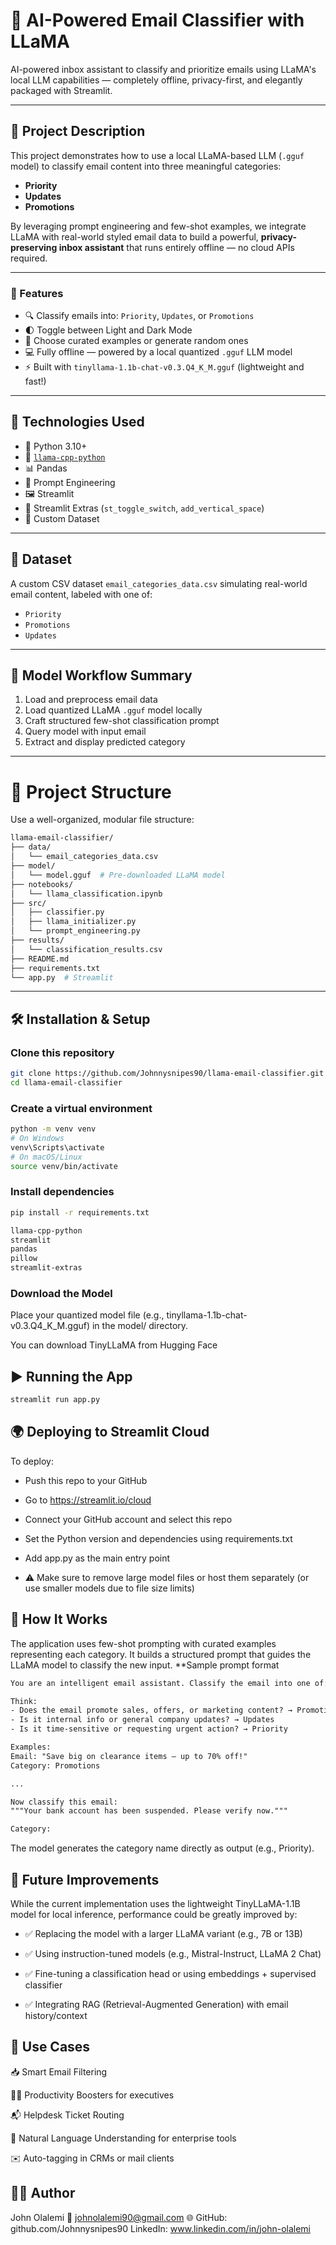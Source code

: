 # 📧 AI-Powered Email Classifier with LLaMA

AI-powered inbox assistant to classify and prioritize emails using LLaMA's local LLM capabilities — completely offline, privacy-first, and elegantly packaged with Streamlit.

---

## 🚀 Project Description

This project demonstrates how to use a local LLaMA-based LLM (`.gguf` model) to classify email content into three meaningful categories:

- **Priority**
- **Updates**
- **Promotions**

By leveraging prompt engineering and few-shot examples, we integrate LLaMA with real-world styled email data to build a powerful, **privacy-preserving inbox assistant** that runs entirely offline — no cloud APIs required.

---

### 🔧 Features

- 🔍 Classify emails into: `Priority`, `Updates`, or `Promotions`
- 🌓 Toggle between Light and Dark Mode
- 🔀 Choose curated examples or generate random ones
- 💻 Fully offline — powered by a local quantized `.gguf` LLM model
- ⚡ Built with `tinyllama-1.1b-chat-v0.3.Q4_K_M.gguf` (lightweight and fast!)

---

## 🧪 Technologies Used

- 🐍 Python 3.10+
- 🧠 [`llama-cpp-python`](https://github.com/abetlen/llama-cpp-python)
- 📊 Pandas
- 🧩 Prompt Engineering
- 🖼️ Streamlit
- 🧰 Streamlit Extras (`st_toggle_switch`, `add_vertical_space`)
- 🧪 Custom Dataset

---

## 📁 Dataset

A custom CSV dataset `email_categories_data.csv` simulating real-world email content, labeled with one of:

- `Priority`
- `Promotions`
- `Updates`

---

## 🧠 Model Workflow Summary

1. Load and preprocess email data  
2. Load quantized LLaMA `.gguf` model locally  
3. Craft structured few-shot classification prompt  
4. Query model with input email  
5. Extract and display predicted category  

---

# 📁 Project Structure
Use a well-organized, modular file structure:
``` bash
llama-email-classifier/
├── data/
│   └── email_categories_data.csv
├── model/
│   └── model.gguf  # Pre-downloaded LLaMA model
├── notebooks/
│   └── llama_classification.ipynb
├── src/
│   ├── classifier.py
│   ├── llama_initializer.py
│   └── prompt_engineering.py
├── results/
│   └── classification_results.csv
├── README.md
├── requirements.txt
└── app.py  # Streamlit
```


---

## 🛠️ Installation & Setup

### Clone this repository

```bash
git clone https://github.com/Johnnysnipes90/llama-email-classifier.git
cd llama-email-classifier
```

### Create a virtual environment
```bash
python -m venv venv
# On Windows
venv\Scripts\activate
# On macOS/Linux
source venv/bin/activate
```

### Install dependencies
```bash
pip install -r requirements.txt
```
```txt
llama-cpp-python
streamlit
pandas
pillow
streamlit-extras
```

### Download the Model
Place your quantized model file (e.g., tinyllama-1.1b-chat-v0.3.Q4_K_M.gguf) in the model/ directory.

You can download TinyLLaMA from Hugging Face

## ▶️ Running the App
```bash
streamlit run app.py
```
## 🌍 Deploying to Streamlit Cloud
To deploy:

- Push this repo to your GitHub

- Go to https://streamlit.io/cloud

- Connect your GitHub account and select this repo

- Set the Python version and dependencies using requirements.txt

- Add app.py as the main entry point

- ⚠️ Make sure to remove large model files or host them separately (or use smaller models due to file size limits)


## 🧠 How It Works
The application uses few-shot prompting with curated examples representing each category. It builds a structured prompt that guides the LLaMA model to classify the new input.
**Sample prompt format
```txt
You are an intelligent email assistant. Classify the email into one of: Priority, Updates, or Promotions.

Think:
- Does the email promote sales, offers, or marketing content? → Promotions
- Is it internal info or general company updates? → Updates
- Is it time-sensitive or requesting urgent action? → Priority

Examples:
Email: "Save big on clearance items – up to 70% off!"
Category: Promotions

...

Now classify this email:
"""Your bank account has been suspended. Please verify now."""

Category:
```
The model generates the category name directly as output (e.g., Priority).


## 🧭 Future Improvements
While the current implementation uses the lightweight TinyLLaMA-1.1B model for local inference, performance could be greatly improved by:

- ✅ Replacing the model with a larger LLaMA variant (e.g., 7B or 13B)

- ✅ Using instruction-tuned models (e.g., Mistral-Instruct, LLaMA 2 Chat)

- ✅ Fine-tuning a classification head or using embeddings + supervised classifier

- ✅ Integrating RAG (Retrieval-Augmented Generation) with email history/context

## 📌 Use Cases
📥 Smart Email Filtering

🧑‍💼 Productivity Boosters for executives

📬 Helpdesk Ticket Routing

🧠 Natural Language Understanding for enterprise tools

✉️ Auto-tagging in CRMs or mail clients



## 🧑‍💻 Author
John Olalemi
📧 johnolalemi90@gmail.com
🌐 GitHub: github.com/Johnnysnipes90 
LinkedIn: www.linkedin.com/in/john-olalemi
